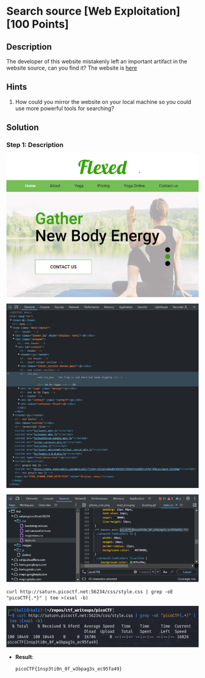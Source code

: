 # Search source [Web Exploitation] [100 Points] #

## Description ##
The developer of this website mistakenly left an important artifact in the website source, can you find it?
The website is [here](http://saturn.picoctf.net:54888/)

## Hints ##
1. How could you mirror the website on your local machine so you could use more powerful tools for searching?

## Solution ##

### Step 1: Description ###

![](images/webpage.png)

![](images/webpage_inspectPage.png)

![](images/webpage_inspectSources.png)

    curl http://saturn.picoctf.net:56234/css/style.css | grep -oE "picoCTF{.*}" | tee >(xsel -b)
    
![](images/webpage_retrieveFlag.png)

* **Result**:

      picoCTF{1nsp3ti0n_0f_w3bpag3s_ec95fa49}
